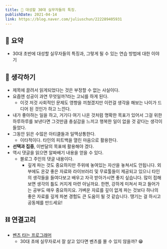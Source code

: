 ```yaml
---
title: 🧬 대성할 30대 실무자들의 특징.
publishDate: 2021-04-14
link: https://blog.naver.com/juliuschun/222289405931
---
```

## 📝 요약 
- 30대 초반에 대성할 실무자들의 특징과, 그렇게 될 수 있는 연습 방법에 대한 이야기  


## 🤔 생각하기  
- 제목에 끌려서 읽게되었다는 것은 부정할 수 없는 사실이다.  
- 요즘엔 성공이 과연 무엇일까?라는 고뇌를 하게 된다.  
  - 이것 저것 사회적인 문제도 영향을 끼쳤겠지만 이런걸 생각을 해보는 나이가 드디어 된 것인가 하고 느낀다.  
- 내가 좋아하는 일을 하고, 거기다 여기 나온 것처럼 명확한 목표가 있어서 그걸 위한 하루하루를 보낸다면 그것만큼 충실감을 느끼고 행복한 일이 없을 것 같다는 생각이 들었다.  
- 그동안 읽은 수많은 아티클들과 일맥상통한다.  
  - 이타적이다. 타인의 피트백을 열린 마음으로 활용한다.  
- **선택과 집중**, 이번달의 목표에 활용해야 겠다.  
- 역시 댓글을 읽으면 알짜배기 내용을 얻을 수 있다.   
  - 블로그 주인의 댓글 내용이다.  
    - 깊게 파는 것도 중요하지만 주위에 놓여있는 자산을 놓쳐서도 안됩니다. 외부에도 온갖 좋은 자료와 라이브러리 및 무료툴들이 제공되고 있으니 타인의 생각들을 들여다보고 배우고 자극 받아가시면 좋지 싶습니다. 많이 접해보면 생각의 틀도 커지게 마련 아닐까요. 한편, 강하게 미쳐서 파고 들어가는 공부도 매우 중요하지요. 가벼운 자료를 깊이 없게 파는 것보다 하나의 좋은 자료를 깊게 파본 경험도 큰 도움이 될 것 같습니다. 땡기는 걸 하시고 공동체를 만드세요!  


## ⛓ 연결고리 
- [벤츠 타는 프로그래머](../Dev/mercedes-benz-programmer.md)
  - 30대 초에 실무자로서 잘 살고 있다면 벤츠를 몰 수 있지 않을까? 😁